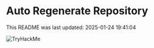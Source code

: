 # Auto Regenerate Repository

This README was last updated: 2025-01-24 19:41:04

 ![TryHackMe](https://tryhackme.com/badge/533634)